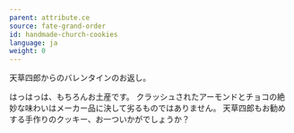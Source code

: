 ```yaml
---
parent: attribute.ce
source: fate-grand-order
id: handmade-church-cookies
language: ja
weight: 0
---
```


天草四郎からのバレンタインのお返し。

はっはっは、もちろんお土産です。
クラッシュされたアーモンドとチョコの絶妙な味わいはメーカー品に決して劣るものではありません。
天草四郎もお勧めする手作りのクッキー、お一ついかがでしょうか？
